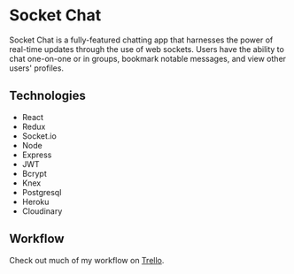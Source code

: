 # Socket Chat
Socket Chat is a fully-featured chatting app that harnesses the power of real-time updates through the use of web sockets. Users have the ability to chat one-on-one or in groups, bookmark notable messages, and view other users' profiles.

## Technologies
* React
* Redux
* Socket.io
* Node
* Express
* JWT
* Bcrypt
* Knex
* Postgresql
* Heroku
* Cloudinary

## Workflow
Check out much of my workflow on [Trello](https://trello.com/b/QtbJNewC/socket-chat).
